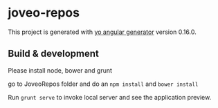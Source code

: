 # joveo-repos

This project is generated with [yo angular generator](https://github.com/yeoman/generator-angular)
version 0.16.0.

## Build & development

Please install node, bower and grunt

go to JoveoRepos folder and do an `npm install` and `bower install`

Run `grunt serve` to invoke local server and see the application preview.

